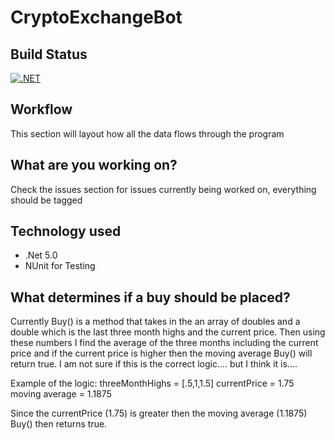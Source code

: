 # CryptoExchangeBot

## Build Status
[![.NET](https://github.com/ChaseStruse/CryptoExchangeBot/actions/workflows/dotnet.yml/badge.svg)](https://github.com/ChaseStruse/CryptoExchangeBot/actions/workflows/dotnet.yml)

## Workflow
This section will layout how all the data flows through the program

## What are you working on?
Check the issues section for issues currently being worked on, everything should be tagged

## Technology used
 - .Net 5.0
 - NUnit for Testing

## What determines if a buy should be placed?
Currently Buy() is a method that takes in the an array of doubles and a double which is the last three month highs and the current price. Then using these numbers I find the average of the three months including the current price and if the current price is higher then the moving average Buy() will return true. I am not sure if this is the correct logic.... but I think it is....

Example of the logic:
threeMonthHighs = [.5,1,1.5]
currentPrice = 1.75
moving average = 1.1875

Since the currentPrice (1.75) is greater then the moving average (1.1875) Buy() then returns true. 
